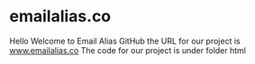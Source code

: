# emailalias.co

Hello Welcome to Email Alias GitHub the URL for our project is www.emailalias.co 
The code for our project is under folder html
